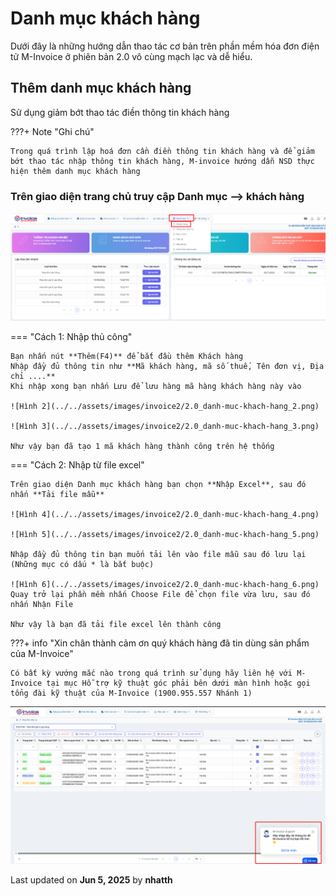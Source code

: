 # **Danh mục khách hàng**

Dưới đây là những hướng dẫn thao tác cơ bản trên phần mềm hóa đơn điện tử M-Invoice ở phiên bản 2.0 vô cùng mạch lạc và dễ hiểu.

## **Thêm danh mục khách hàng**

Sử dụng giảm bớt thao tác điền thông tin khách hàng

???+ Note "Ghi chú"

    Trong quá trình lập hoá đơn cần điền thông tin khách hàng và để giảm bớt thao tác nhập thông tin khách hàng, M-invoice hướng dẫn NSD thực hiện thêm danh mục khách hàng

### **Trên giao diện trang chủ truy cập Danh mục --> khách hàng**

![Hình 1](../../assets/images/invoice2/2.0_danh-muc-khach-hang_1.png)

=== "Cách 1: Nhập thủ công"

    Bạn nhấn nút **Thêm(F4)** để bắt đầu thêm Khách hàng
    Nhập đầy đủ thông tin như **Mã khách hàng, mã số thuế, Tên đơn vị, Địa chỉ ....**
    Khi nhập xong bạn nhấn Lưu để lưu hàng mã hàng khách hàng này vào

    ![Hình 2](../../assets/images/invoice2/2.0_danh-muc-khach-hang_2.png)

    ![Hình 3](../../assets/images/invoice2/2.0_danh-muc-khach-hang_3.png)

    Như vậy bạn đã tạo 1 mã khách hàng thành công trên hệ thống

=== "Cách 2: Nhập từ file excel"

    Trên giao diện Danh mục khách hàng bạn chọn **Nhập Excel**, sau đó nhấn **Tải file mẫu**

    ![Hình 4](../../assets/images/invoice2/2.0_danh-muc-khach-hang_4.png)

    ![Hình 5](../../assets/images/invoice2/2.0_danh-muc-khach-hang_5.png)

    Nhập đầy đủ thông tin bạn muốn tải lên vào file mẫu sau đó lưu lại (Những mục có dấu * là bắt buộc)

    ![Hình 6](../../assets/images/invoice2/2.0_danh-muc-khach-hang_6.png)
    Quay trở lại phần mềm nhấn Choose File để chọn file vừa lưu, sau đó nhấn Nhận File

    Như vậy là bạn đã tải file excel lên thành công

???+ info "Xin chân thành cảm ơn quý khách hàng đã tin dùng sản phẩm của M-Invoice"

    Có bất kỳ vướng mắc nào trong quá trình sử dụng hãy liên hệ với M-Invoice tại mục Hỗ trợ kỹ thuật góc phải bên dưới màn hình hoặc gọi tổng đài kỹ thuật của M-Invoice (1900.955.557 Nhánh 1)

![Hình 7](../../assets/images/invoice2/hotro.png)

<div class="last-updated">Last updated on <strong>Jun 5, 2025</strong> by <strong>nhatth</strong></div>

